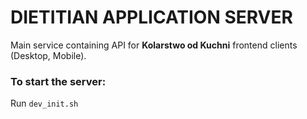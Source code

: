 # DIETITIAN APPLICATION SERVER
Main service containing API for **Kolarstwo od Kuchni** frontend clients (Desktop, Mobile).

### To start the server:
Run ```dev_init.sh```